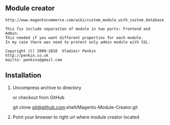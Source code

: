 ## Module creator     

	http://www.magentocommerce.com/wiki/custom_module_with_custom_database_table

	This fix include separaiton of module in two parts: Frontend and Admin.
	This needed if you want different properties for each module. 
	In my case there was need to protect only admin module with SSL. 
	
	Copyright (C) 2009-2010  Vladimir Penkin
	http://penkin.co.uk                     
	mailto: penkinv@gmail.com
	
## Installation

 1. Uncompress archive to directory 

	  or checkout from GitHub                                                
	
	  git clone git@github.com:shell/Magento-Module-Creator.git
	
 2. Point your browser to right url where module creator located 
